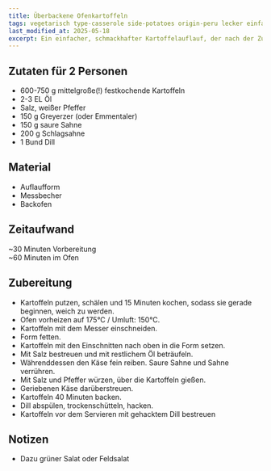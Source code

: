 ```yaml
---
title: Überbackene Ofenkartoffeln
tags: vegetarisch type-casserole side-potatoes origin-peru lecker einfach
last_modified_at: 2025-05-18
excerpt: Ein einfacher, schmackhafter Kartoffelauflauf, der nach der Zubereitung wenig Aufmerksamkeit braucht.
---
```


## Zutaten für 2 Personen
* 600-750 g mittelgroße(!) festkochende Kartoffeln  
* 2-3 EL Öl  
* Salz, weißer Pfeffer  
* 150 g Greyerzer (oder Emmentaler)
* 150 g saure Sahne  
* 200 g Schlagsahne
* 1 Bund Dill  

## Material
* Auflaufform  
* Messbecher  
* Backofen

## Zeitaufwand
~30 Minuten Vorbereitung  
~60 Minuten im Ofen

## Zubereitung
* Kartoffeln putzen, schälen und 15 Minuten kochen, sodass sie gerade beginnen, weich zu werden.
* Ofen vorheizen auf 175°C / Umluft: 150°C.
* Kartoffeln mit dem Messer einschneiden.
* Form fetten.
* Kartoffeln mit den Einschnitten nach oben in die Form setzen.
* Mit Salz bestreuen und mit restlichem Öl beträufeln.
* Währenddessen den Käse fein reiben. Saure Sahne und Sahne verrühren.
* Mit Salz und Pfeffer würzen, über die Kartoffeln gießen.
* Geriebenen Käse darüberstreuen.
* Kartoffeln 40 Minuten backen.
* Dill abspülen, trockenschütteln, hacken.
* Kartoffeln vor dem Servieren mit gehacktem Dill bestreuen

## Notizen
* Dazu grüner Salat oder Feldsalat
